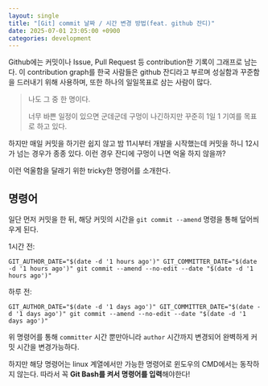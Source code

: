 ```yaml
---
layout: single
title: "[Git] commit 날짜 / 시간 변경 방법(feat. github 잔디)"
date: 2025-07-01 23:05:00 +0900
categories: development
---
```


Github에는 커밋이나 Issue, Pull Request 등 contribution한 기록이 그래프로 남는다. 이 contribution graph를 한국 사람들은 github 잔디라고 부르며 성실함과 꾸준함을 드러내기 위해 사용하며, 또한 하나의 일일목표로 삼는 사람이 많다.

> 나도 그 중 한 명이다.
>
> 너무 바쁜 일정이 있으면 군데군데 구멍이 나긴하지만 꾸준히 1일 1 기여를 목표로 하고 있다.

하지만 매일 커밋을 하기란 쉽지 않고 밤 11시부터 개발을 시작했는데 커밋을 하니 12시가 넘는 경우가 종종 있다. 이런 경우 잔디에 구멍이 나면 억울 하지 않을까?

이런 억울함을 달래기 위한 tricky한 명령어를 소개한다.

## 명령어

일단 먼저 커밋을 한 뒤, 해당 커밋의 시간을 `git commit --amend` 명령을 통해 덮어씌우게 된다.

1시간 전:

```shell
GIT_AUTHOR_DATE="$(date -d '1 hours ago')" GIT_COMMITTER_DATE="$(date -d '1 hours ago')" git commit --amend --no-edit --date "$(date -d '1 hours ago')"
```

하루 전:

```shell
GIT_AUTHOR_DATE="$(date -d '1 days ago')" GIT_COMMITTER_DATE="$(date -d '1 days ago')" git commit --amend --no-edit --date "$(date -d '1 days ago')"
```

위 명령어를 통해 `committer` 시간 뿐만아니라 `author` 시간까지 변경되어 완벽하게 커밋 시간을 변경가능하다.

하지만 해당 명령어는 linux 계열에서만 가능한 명령어로 윈도우의 CMD에서는 동작하지 않는다. 따라서 꼭 **Git Bash를 켜서 명령어를 입력**해야한다!
